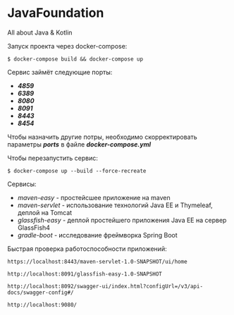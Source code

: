 # JavaFoundation
All about Java &amp; Kotlin

Запуск проекта через docker-compose:
```shell script
$ docker-compose build && docker-compose up 
```
Сервис займёт следующие порты:
+ ***4859***
+ ***6389***  
+ ***8080*** 
+ ***8091***
+ ***8443***
+ ***8454***

Чтобы назначить другие потры, необходимо скорректировать параметры ***ports*** в файле ***docker-compose.yml*** 

Чтобы перезапустить сервис:
```shell script
$ docker-compose up --build --force-recreate 
```

Сервисы:

+ *maven-easy* - простейсшее приложение на maven
+ *maven-servlet* - использование технологий Java EE и Thymeleaf, деплой на Tomcat
+ *glassfish-easy* - деплой простейшего приложения Java EE на сервер GlassFish4
+ *gradle-boot* - исследование фреймворка Spring Boot

Быстрая проверка работоспособности приложений:
```http request
https://localhost:8443/maven-servlet-1.0-SNAPSHOT/ui/home
```
```http request
http://localhost:8091/glassfish-easy-1.0-SNAPSHOT
```
```http request
http://localhost:8092/swagger-ui/index.html?configUrl=/v3/api-docs/swagger-config#/
```
```http request
http://localhost:9080/
```
